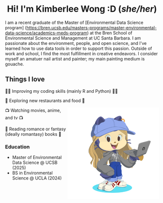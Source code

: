 <h1 align="center">Hi! I'm Kimberlee Wong :D (<em>she/her</em>)</h1>

I am a recent graduate of the Master of [Environmental Data Science program] (https://bren.ucsb.edu/masters-programs/master-environmental-data-science/academics-meds-program) at the Bren School of Environmental Science and Management at UC Santa Barbara. I am passionate about the environment, people, and open science, and I've learned how to use data tools in order to support this passion. Outside of work and school, I find the most fulfillment in creative endeavors. I consider myself an amatuer nail artist and painter; my main painting medium is gouache. 

## Things I love 

👩‍💻 Improving my coding skills (mainly R and Python) 👩‍💻

🍚 Exploring new restaurants and food 🍚

<img align='right' src='octocat.png' width='300' alt="A purple Octocat dressed like Kimberlee. It has blond hair with a light blue baseball style cap and a gold earring in the right ear. It's wearing a grey hoodie, blue denim jeans, and sneakers. She has an open mouth smile and is holding an open laptop with the GitHub logo.">

📺 Watching movies, anime, and tv  📺 

📖 Reading romance or fantasy (ideally romantasy) books 📖


### Education

- Master of Environmental Data Science @ UCSB (2025)
- BS in Environmental Science @ UCLA (2024)
